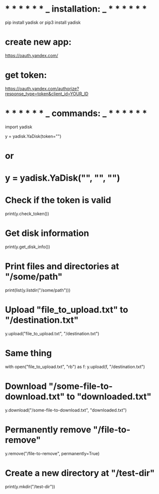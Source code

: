 # * * * * * *  _ installation: _ * * * * * * 

pip install yadisk or pip3 install yadisk

# create new app:

https://oauth.yandex.com/

# get token:

https://oauth.yandex.com/authorize?response_type=token&client_id=YOUR_ID

# * * * * * *  _ commands: _ * * * * * * 

import yadisk

y = yadisk.YaDisk(token="<token>")

# or

# y = yadisk.YaDisk("<application-id>", "<application-secret>", "<token>")

# Check if the token is valid

print(y.check_token())

# Get disk information

print(y.get_disk_info())

# Print files and directories at "/some/path"

print(list(y.listdir("/some/path")))

# Upload "file_to_upload.txt" to "/destination.txt"

y.upload("file_to_upload.txt", "/destination.txt")

# Same thing

with open("file_to_upload.txt", "rb") as f:
y.upload(f, "/destination.txt")

# Download "/some-file-to-download.txt" to "downloaded.txt"

y.download("/some-file-to-download.txt", "downloaded.txt")

# Permanently remove "/file-to-remove"

y.remove("/file-to-remove", permanently=True)

# Create a new directory at "/test-dir"

print(y.mkdir("/test-dir"))
